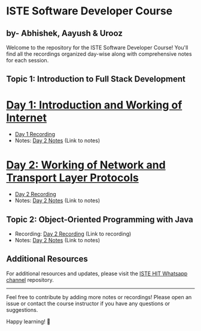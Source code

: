 # ISTE Software Developer Course 
## by- Abhishek, Aayush &  Urooz

Welcome to the repository for the ISTE Software Developer Course! You'll find all the recordings organized day-wise along with comprehensive notes for each session.

## Topic 1: Introduction to Full Stack Development
# [Day 1: Introduction and Working of Internet](#day-1-introduction-to-software-development)
  - [Day 1 Recording](https://www.loom.com/share/291cec8cd45f40cbbaeaac6a25049c5e) 
  - Notes: [Day 2 Notes](#) (Link to notes)
   
# [Day 2: Working of Network and Transport Layer Protocols](#day-1-introduction-to-software-development)
  -  [Day 2 Recording](https://www.loom.com/share/d4acca28fd884c2c973e78bae83f512c)
  - Notes: [Day 2 Notes](#) (Link to notes)

## Topic 2: Object-Oriented Programming with Java

- Recording: [Day 2 Recording](#) (Link to recording)
- Notes: [Day 2 Notes](#) (Link to notes)

## Additional Resources

For additional resources and updates, please visit the [ISTE HIT Whatsapp channel](#) repository.

---

Feel free to contribute by adding more notes or recordings! Please open an issue or contact the course instructor if you have any questions or suggestions.

Happy learning! 🚀
